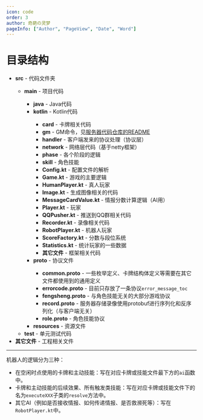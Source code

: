 ```yaml
---
icon: code
order: 3
author: 奇葩の灵梦
pageInfo: ["Author", "PageView", "Date", "Word"]
---
```


# 目录结构

- <VPIcon icon="folder" /> **src** - 代码文件夹
  - <VPIcon icon="folder" /> **main** - 项目代码
    - <VPIcon icon="folder" /> **java** - Java代码
    - <VPIcon icon="folder" /> **kotlin** - Kotlin代码
      - <VPIcon icon="folder" /> **card** - 卡牌相关代码
      - <VPIcon icon="folder" /> **gm** - GM命令，见[服务器代码仓库的README](https://github.com/CuteReimu/TheMessage?tab=readme-ov-file#%E5%85%B3%E4%BA%8Egm%E5%91%BD%E4%BB%A4)
      - <VPIcon icon="folder" /> **handler** - 客户端发来的协议处理（协议层）
      - <VPIcon icon="folder" /> **network** - 网络层代码（基于netty框架）
      - <VPIcon icon="folder" /> **phase** - 各个阶段的逻辑
      - <VPIcon icon="folder" /> **skill** - 角色技能
      - <VPIcon icon="file" /> **Config.kt** - 配置文件的解析
      - <VPIcon icon="file" /> **Game.kt** - 游戏的主要逻辑
      - <VPIcon icon="file" /> **HumanPlayer.kt** - 真人玩家
      - <VPIcon icon="file" /> **Image.kt** - 生成图像相关的代码
      - <VPIcon icon="file" /> **MessageCardValue.kt** - 情报分数计算逻辑（AI用）
      - <VPIcon icon="file" /> **Player.kt** - 玩家
      - <VPIcon icon="file" /> **QQPusher.kt** - 推送到QQ群相关代码
      - <VPIcon icon="file" /> **Recorder.kt** - 录像相关代码
      - <VPIcon icon="file" /> **RobotPlayer.kt** - 机器人玩家
      - <VPIcon icon="file" /> **ScoreFactory.kt** - 分数与段位系统
      - <VPIcon icon="file" /> **Statistics.kt** - 统计玩家的一些数据
      - <VPIcon icon="file" /> **其它文件** - 框架相关代码
    - <VPIcon icon="folder" /> **proto** - 协议文件
      - <VPIcon icon="file" /> **common.proto** - 一些枚举定义、卡牌结构体定义等需要在其它文件都使用到的通用定义
      - <VPIcon icon="file" /> **errorcode.proto** - 目前只存放了一条协议`error_message_toc`
      - <VPIcon icon="file" /> **fengsheng.proto** - 与角色技能无关的大部分游戏协议
      - <VPIcon icon="file" /> **record.proto** - 服务器存储录像使用protobuf进行序列化和反序列化（与客户端无关）
      - <VPIcon icon="file" /> **role.proto** - 角色技能协议
    - <VPIcon icon="folder" /> **resources** - 资源文件
  - <VPIcon icon="folder" /> **test** - 单元测试代码
- <VPIcon icon="file" /> **其它文件** - 工程相关文件

---

机器人的逻辑分为三种：

- 在空闲时点使用的卡牌和主动技能：写在对应卡牌或技能文件最下方的`ai`函数中。
- 卡牌和主动技能的后续效果、所有触发类技能：写在对应卡牌或技能文件下的名为`executeXXX`子类的`resolve`方法中。
- 其它AI（例如是否接收情报、如何传递情报、是否救濒死等）：写在`RobotPlayer.kt`中。

  
